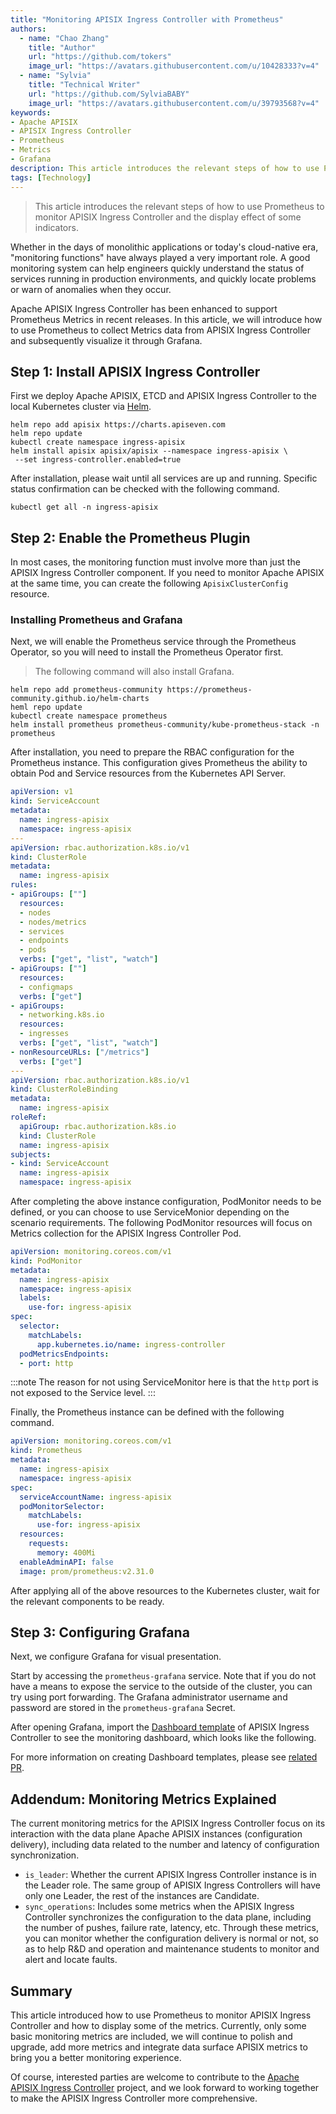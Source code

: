 ```yaml
---
title: "Monitoring APISIX Ingress Controller with Prometheus"
authors:
  - name: "Chao Zhang"
    title: "Author"
    url: "https://github.com/tokers"
    image_url: "https://avatars.githubusercontent.com/u/10428333?v=4"
  - name: "Sylvia"
    title: "Technical Writer"
    url: "https://github.com/SylviaBABY"
    image_url: "https://avatars.githubusercontent.com/u/39793568?v=4"
keywords: 
- Apache APISIX
- APISIX Ingress Controller
- Prometheus
- Metrics
- Grafana
description: This article introduces the relevant steps of how to use Prometheus to monitor APISIX Ingress Controller and the display effect of some indicators.
tags: [Technology]
---
```


> This article introduces the relevant steps of how to use Prometheus to monitor APISIX Ingress Controller and the display effect of some indicators.

<!--truncate-->

Whether in the days of monolithic applications or today's cloud-native era, "monitoring functions" have always played a very important role. A good monitoring system can help engineers quickly understand the status of services running in production environments, and quickly locate problems or warn of anomalies when they occur.

Apache APISIX Ingress Controller has been enhanced to support Prometheus Metrics in recent releases. In this article, we will introduce how to use Prometheus to collect Metrics data from APISIX Ingress Controller and subsequently visualize it through Grafana.

## Step 1: Install APISIX Ingress Controller

First we deploy Apache APISIX, ETCD and APISIX Ingress Controller to the local Kubernetes cluster via [Helm](https://helm.sh/).

```shell
helm repo add apisix https://charts.apiseven.com
helm repo update
kubectl create namespace ingress-apisix
helm install apisix apisix/apisix --namespace ingress-apisix \
 --set ingress-controller.enabled=true
```

After installation, please wait until all services are up and running. Specific status confirmation can be checked with the following command.

```shell
kubectl get all -n ingress-apisix
```

## Step 2: Enable the Prometheus Plugin

In most cases, the monitoring function must involve more than just the APISIX Ingress Controller component. If you need to monitor Apache APISIX at the same time, you can create the following `ApisixClusterConfig` resource.

### Installing Prometheus and Grafana

Next, we will enable the Prometheus service through the Prometheus Operator, so you will need to install the Prometheus Operator first.

>The following command will also install Grafana.

```shell
helm repo add prometheus-community https://prometheus-community.github.io/helm-charts
heml repo update
kubectl create namespace prometheus
helm install prometheus prometheus-community/kube-prometheus-stack -n prometheus
```

After installation, you need to prepare the RBAC configuration for the Prometheus instance. This configuration gives Prometheus the ability to obtain Pod and Service resources from the Kubernetes API Server.

```yaml
apiVersion: v1
kind: ServiceAccount
metadata:
  name: ingress-apisix
  namespace: ingress-apisix
---
apiVersion: rbac.authorization.k8s.io/v1
kind: ClusterRole
metadata:
  name: ingress-apisix
rules:
- apiGroups: [""]
  resources:
  - nodes
  - nodes/metrics
  - services
  - endpoints
  - pods
  verbs: ["get", "list", "watch"]
- apiGroups: [""]
  resources:
  - configmaps
  verbs: ["get"]
- apiGroups:
  - networking.k8s.io
  resources:
  - ingresses
  verbs: ["get", "list", "watch"]
- nonResourceURLs: ["/metrics"]
  verbs: ["get"]
---
apiVersion: rbac.authorization.k8s.io/v1
kind: ClusterRoleBinding
metadata:
  name: ingress-apisix
roleRef:
  apiGroup: rbac.authorization.k8s.io
  kind: ClusterRole
  name: ingress-apisix
subjects:
- kind: ServiceAccount
  name: ingress-apisix
  namespace: ingress-apisix
```

After completing the above instance configuration, PodMonitor needs to be defined, or you can choose to use ServiceMonior depending on the scenario requirements. The following PodMonitor resources will focus on Metrics collection for the APISIX Ingress Controller Pod.

```yaml
apiVersion: monitoring.coreos.com/v1
kind: PodMonitor
metadata:
  name: ingress-apisix
  namespace: ingress-apisix
  labels:
    use-for: ingress-apisix
spec:
  selector:
    matchLabels:
      app.kubernetes.io/name: ingress-controller
  podMetricsEndpoints:
  - port: http
```

:::note
The reason for not using ServiceMonitor here is that the `http` port is not exposed to the Service level.
:::

Finally, the Prometheus instance can be defined with the following command.

```yaml
apiVersion: monitoring.coreos.com/v1
kind: Prometheus
metadata:
  name: ingress-apisix
  namespace: ingress-apisix
spec:
  serviceAccountName: ingress-apisix
  podMonitorSelector:
    matchLabels:
      use-for: ingress-apisix
  resources:
    requests:
      memory: 400Mi
  enableAdminAPI: false
  image: prom/prometheus:v2.31.0
```

After applying all of the above resources to the Kubernetes cluster, wait for the relevant components to be ready.

## Step 3: Configuring Grafana

Next, we configure Grafana for visual presentation.

Start by accessing the `prometheus-grafana` service. Note that if you do not have a means to expose the service to the outside of the cluster, you can try using port forwarding. The Grafana administrator username and password are stored in the `prometheus-grafana` Secret.

After opening Grafana, import the [Dashboard template](https://raw.githubusercontent.com/apache/apisix-ingress-controller/22e548bc267115ccd36aec4200d5399aab565958/docs/assets/other/json/apisix-ingress-controller-grafana.json) of APISIX Ingress Controller to see the monitoring dashboard, which looks like the following.

For more information on creating Dashboard templates, please see [related PR](https://github.com/apache/apisix-ingress-controller/pull/731).

## Addendum: Monitoring Metrics Explained

The current monitoring metrics for the APISIX Ingress Controller focus on its interaction with the data plane Apache APISIX instances (configuration delivery), including data related to the number and latency of configuration synchronization.

- `is_leader`: Whether the current APISIX Ingress Controller instance is in the Leader role. The same group of APISIX Ingress Controllers will have only one Leader, the rest of the instances are Candidate.
- `sync_operations`: Includes some metrics when the APISIX Ingress Controller synchronizes the configuration to the data plane, including the number of pushes, failure rate, latency, etc. Through these metrics, you can monitor whether the configuration delivery is normal or not, so as to help R&D and operation and maintenance students to monitor and alert and locate faults.

## Summary

This article introduced how to use Prometheus to monitor APISIX Ingress Controller and how to display some of the metrics. Currently, only some basic monitoring metrics are included, we will continue to polish and upgrade, add more metrics and integrate data surface APISIX metrics to bring you a better monitoring experience.

Of course, interested parties are welcome to contribute to the [Apache APISIX Ingress Controller](https://github.com/apache/apisix-ingress-controller) project, and we look forward to working together to make the APISIX Ingress Controller more comprehensive.
